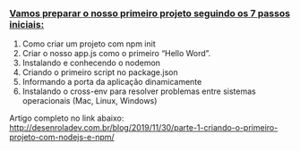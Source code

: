 ### [Vamos preparar o nosso primeiro projeto seguindo os 7 passos iniciais:](http://desenroladev.com.br/blog/2019/11/30/parte-1-criando-o-primeiro-projeto-com-nodejs-e-npm)

1) Como criar um projeto com npm init
2) Criar o nosso app.js como o primeiro “Hello Word”.
3) Instalando e conhecendo o nodemon
4) Criando o primeiro script no package.json
5) Informando a porta da aplicação dinamicamente
6) Instalando o cross-env para resolver problemas entre sistemas operacionais (Mac, Linux, Windows)

Artigo completo no link abaixo:
http://desenroladev.com.br/blog/2019/11/30/parte-1-criando-o-primeiro-projeto-com-nodejs-e-npm/
